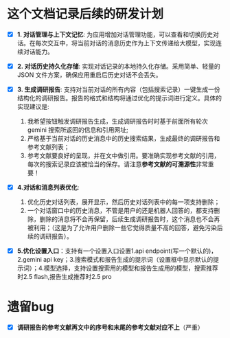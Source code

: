 # 这个文档记录后续的研发计划

- [x] **1. 对话管理与上下文记忆**: 为应用增加对话管理功能，可以查看和切换历史对话。在每次交互中，将当前对话的消息历史作为上下文传递给大模型，实现连续对话能力。
- [x] **2. 对话历史持久化存储**: 实现对话记录的本地持久化存储。采用简单、轻量的 JSON 文件方案，确保应用重启后历史对话不会丢失。
- [x] **3. 生成调研报告**: 支持对当前对话的所有内容（包括搜索记录）一键生成一份结构化的调研报告。报告的格式和结构将通过优化的提示词进行定义。具体的实现建议是:
    1. 我希望按钮触发调研报告生成，生成调研报告时时基于前面所有轮次gemini 搜索所返回的信息和引用网址;
    2. 严格基于当前对话的历史消息中的历史搜索结果，生成最终的调研报告和参考文献列表；
    3. 参考文献要良好的呈现，并在文中做引用。要准确实现参考文献的引用，每次的搜索记录应该被恰当的保存。请注意**参考文献的可溯源性**非常重要！
- [x] **4.对话和消息列表优化**:
    1. 优化历史对话列表，展开显示，然后历史对话列表中的每一项支持删除；
    2. 一个对话窗口中的历史消息，不管是用户的还是机器人回答的，都支持删除，删除的消息将不会再保留，后续生成调研报告时，这个消息也不会再被利用；（这是为了允许用户删除一些它觉得质量不高的回答，避免污染后续的调研报告）。
- [x] **5.优化设置入口**：支持有一个设置入口设置1.api endpoint(写一个默认的)，2.gemini api key；3.搜索模式和报告生成的提示词（设置框中显示默认的提示词）；4.模型选择，支持设置搜索用的模型和报告生成用的模型，搜索推荐时2.5 flash,报告生成推荐时2.5 pro


# 遗留bug
- [x] **调研报告的参考文献再文中的序号和末尾的参考文献对应不上**（严重）